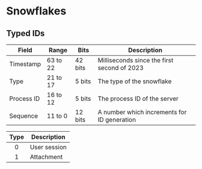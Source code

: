 # Snowflakes

## Typed IDs

| Field      | Range    | Bits    | Description                                 |
|------------|----------|---------|---------------------------------------------|
| Timestamp  | 63 to 22 | 42 bits | Milliseconds since the first second of 2023 |
| Type       | 21 to 17 | 5 bits  | The type of the snowflake                   |
| Process ID | 16 to 12 | 5 bits  | The process ID of the server                |
| Sequence   | 11 to 0  | 12 bits | A number which increments for ID generation |

| Type | Description             |
|:----:|-------------------------|
| 0    | User session            |
| 1    | Attachment              |
